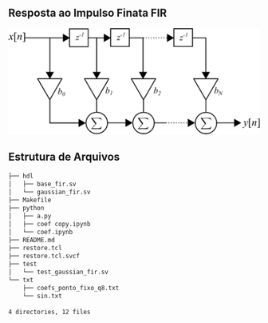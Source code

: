 ## Resposta ao Impulso Finata FIR

<img src="./imge/fir_filter_04.gif" alt="FIR Diagram" style="background-color: gray">

## Estrutura de Arquivos
```
├── hdl
│   ├── base_fir.sv
│   └── gaussian_fir.sv
├── Makefile
├── python
│   ├── a.py
│   ├── coef copy.ipynb
│   └── coef.ipynb
├── README.md
├── restore.tcl
├── restore.tcl.svcf
├── test
│   └── test_gaussian_fir.sv
└── txt
    ├── coefs_ponto_fixo_q8.txt
    └── sin.txt

4 directories, 12 files
